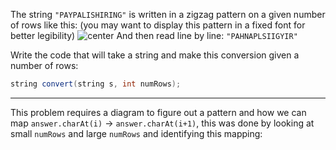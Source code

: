 The string `"PAYPALISHIRING"` is written in a zigzag pattern on a given number of rows like this: (you may want to display this pattern in a fixed font for better legibility)
<img alt ="center" src = "Pasted image 20250327220727.png">
And then read line by line: `"PAHNAPLSIIGYIR"`

Write the code that will take a string and make this conversion given a number of rows:

```java
string convert(string s, int numRows);
```
***
This problem requires a diagram to figure out a pattern and how we can map `answer.charAt(i)` $\rightarrow$ `answer.charAt(i+1)`, this was done by looking at small `numRows` and large `numRows` and identifying this mapping:


